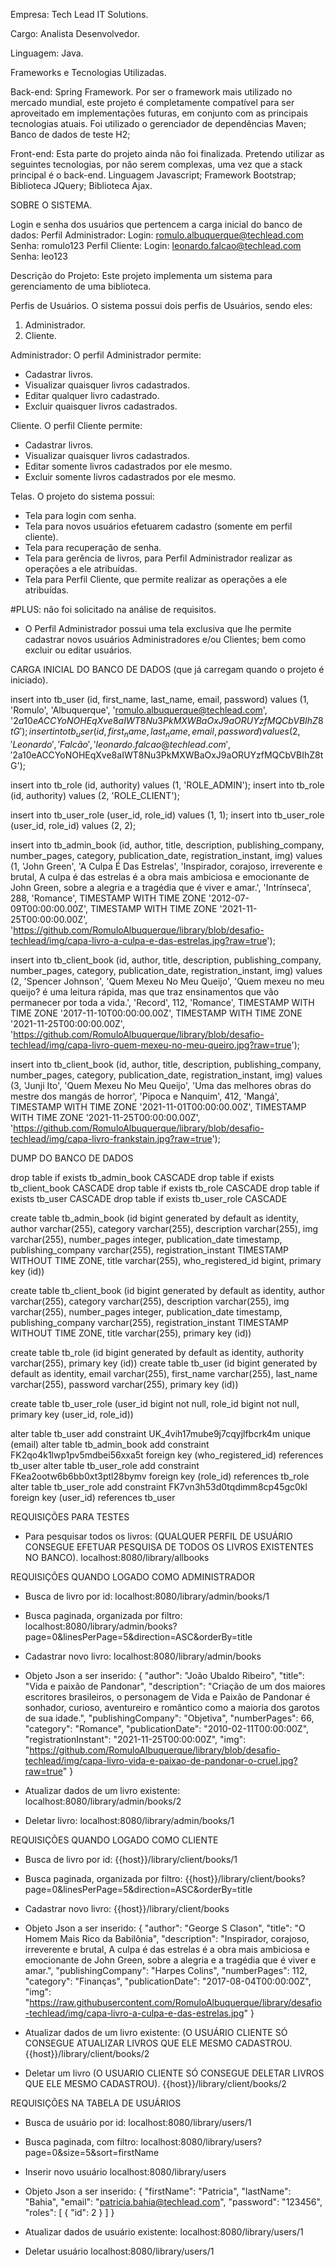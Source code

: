 Empresa: Tech Lead IT Solutions.

Cargo: Analista Desenvolvedor.

Linguagem: Java.

Frameworks e Tecnologias Utilizadas.

Back-end:
Spring Framework.
Por ser o framework mais utilizado no mercado mundial, 
este projeto é completamente compatível para ser aproveitado
em implementações futuras, em conjunto com as principais
tecnologias atuais.
Foi utilizado o gerenciador de dependências Maven;
Banco de dados de teste H2;

Front-end:
Esta parte do projeto ainda não foi finalizada.
Pretendo utilizar as seguintes tecnologias,
por não serem complexas, uma vez que a stack principal é o back-end.
Linguagem Javascript;
Framework Bootstrap;
Biblioteca JQuery;
Biblioteca Ajax.


SOBRE O SISTEMA.

Login e senha dos usuários que pertencem a carga inicial do banco de dados:
Perfil Administrador:
Login: romulo.albuquerque@techlead.com
Senha: romulo123
Perfil Cliente:
Login: leonardo.falcao@techlead.com
Senha: leo123

Descrição do Projeto:
Este projeto implementa um sistema para gerenciamento de uma biblioteca.

Perfis de Usuários.
O sistema possui dois perfis de Usuários, sendo eles: 
1. Administrador.
2. Cliente.

Administrador:
O perfil Administrador permite:
- Cadastrar livros.
- Visualizar quaisquer livros cadastrados.
- Editar qualquer livro cadastrado.
- Excluir quaisquer livros cadastrados.

Cliente.
O perfil Cliente permite:
- Cadastrar livros.
- Visualizar quaisquer livros cadastrados.
- Editar somente livros cadastrados por ele mesmo.
- Excluir somente livros cadastrados por ele mesmo.

Telas.
O projeto do sistema possui:
- Tela para login com senha.
- Tela para novos usuários efetuarem cadastro (somente em perfil cliente).
- Tela para recuperação de senha.
- Tela para gerência de livros, para Perfil Administrador realizar as operações a ele atribuídas.
- Tela para Perfil Cliente, que permite realizar as operações a ele atribuídas.

#PLUS:  não foi solicitado na análise de requisitos.
- O Perfil Administrador possui uma tela exclusiva que lhe permite cadastrar novos usuários Administradores e/ou Clientes; bem como excluir ou editar usuários.


CARGA INICIAL DO BANCO DE DADOS (que já carregam quando o projeto é iniciado).

insert into tb_user (id, first_name, last_name, email, password) values (1, 'Romulo', 'Albuquerque', 'romulo.albuquerque@techlead.com', '$2a$10$eACCYoNOHEqXve8aIWT8Nu3PkMXWBaOxJ9aORUYzfMQCbVBIhZ8tG');
insert into tb_user (id, first_name, last_name, email, password) values (2, 'Leonardo', 'Falcão', 'leonardo.falcao@techlead.com', '$2a$10$eACCYoNOHEqXve8aIWT8Nu3PkMXWBaOxJ9aORUYzfMQCbVBIhZ8tG');

insert into tb_role (id, authority) values (1, 'ROLE_ADMIN');
insert into tb_role (id, authority) values (2, 'ROLE_CLIENT');

insert into tb_user_role (user_id, role_id) values (1, 1);
insert into tb_user_role (user_id, role_id) values (2, 2);

insert into tb_admin_book (id, author, title, description, publishing_company, number_pages, category, publication_date, registration_instant, img) values (1, 'John Green', 'A Culpa É Das Estrelas', 'Inspirador, corajoso, irreverente e brutal, A culpa é das estrelas é a obra mais ambiciosa e emocionante de John Green, sobre a alegria e a tragédia que é viver e amar.', 'Intrínseca', 288, 'Romance', TIMESTAMP WITH TIME ZONE '2012-07-09T00:00:00.00Z', TIMESTAMP WITH TIME ZONE '2021-11-25T00:00:00.00Z', 'https://github.com/RomuloAlbuquerque/library/blob/desafio-techlead/img/capa-livro-a-culpa-e-das-estrelas.jpg?raw=true');

insert into tb_client_book (id, author, title, description, publishing_company, number_pages, category, publication_date, registration_instant, img) values (2, 'Spencer Johnson', 'Quem Mexeu No Meu Queijo', 'Quem mexeu no meu queijo? é uma leitura rápida, mas que traz ensinamentos que vão permanecer por toda a vida.', 'Record', 112, 'Romance', TIMESTAMP WITH TIME ZONE '2017-11-10T00:00:00.00Z', TIMESTAMP WITH TIME ZONE '2021-11-25T00:00:00.00Z', 'https://github.com/RomuloAlbuquerque/library/blob/desafio-techlead/img/capa-livro-quem-mexeu-no-meu-queiro.jpg?raw=true');

insert into tb_client_book (id, author, title, description, publishing_company, number_pages, category, publication_date, registration_instant, img) values (3, 'Junji Ito', 'Quem Mexeu No Meu Queijo', 'Uma das melhores obras do mestre dos mangás de horror', 'Pipoca e Nanquim', 412, 'Mangá', TIMESTAMP WITH TIME ZONE '2021-11-01T00:00:00.00Z', TIMESTAMP WITH TIME ZONE '2021-11-25T00:00:00.00Z', 'https://github.com/RomuloAlbuquerque/library/blob/desafio-techlead/img/capa-livro-frankstain.jpg?raw=true');


DUMP DO BANCO DE DADOS

drop table if exists tb_admin_book CASCADE 
drop table if exists tb_client_book CASCADE 
drop table if exists tb_role CASCADE 
drop table if exists tb_user CASCADE 
drop table if exists tb_user_role CASCADE 

create table tb_admin_book (id bigint generated by default as identity, author varchar(255), category varchar(255), description varchar(255), img varchar(255), number_pages integer, publication_date timestamp, publishing_company varchar(255), registration_instant TIMESTAMP WITHOUT TIME ZONE, title varchar(255), who_registered_id bigint, primary key (id))

create table tb_client_book (id bigint generated by default as identity, author varchar(255), category varchar(255), description varchar(255), img varchar(255), number_pages integer, publication_date timestamp, publishing_company varchar(255), registration_instant TIMESTAMP WITHOUT TIME ZONE, title varchar(255), primary key (id))

create table tb_role (id bigint generated by default as identity, authority varchar(255), primary key (id))
create table tb_user (id bigint generated by default as identity, email varchar(255), first_name varchar(255), last_name varchar(255), password varchar(255), primary key (id))

create table tb_user_role (user_id bigint not null, role_id bigint not null, primary key (user_id, role_id))

alter table tb_user add constraint UK_4vih17mube9j7cqyjlfbcrk4m unique (email)
alter table tb_admin_book add constraint FK2qo4k1lwp1pv5mdbei56xxa5t foreign key (who_registered_id) references tb_user
alter table tb_user_role add constraint FKea2ootw6b6bb0xt3ptl28bymv foreign key (role_id) references tb_role
alter table tb_user_role add constraint FK7vn3h53d0tqdimm8cp45gc0kl foreign key (user_id) references tb_user


REQUISIÇÕES PARA TESTES

- Para pesquisar todos os livros: (QUALQUER PERFIL DE USUÁRIO CONSEGUE EFETUAR PESQUISA DE TODOS OS LIVROS EXISTENTES NO BANCO).
localhost:8080/library/allbooks

REQUISIÇÕES QUANDO LOGADO COMO ADMINISTRADOR

- Busca de livro por id:
localhost:8080/library/admin/books/1

- Busca paginada, organizada por filtro:
localhost:8080/library/admin/books?page=0&linesPerPage=5&direction=ASC&orderBy=title

- Cadastrar novo livro:
localhost:8080/library/admin/books
- Objeto Json a ser inserido:
{
    "author": "João Ubaldo Ribeiro",
    "title": "Vida e paixão de Pandonar",
    "description": "Criação de um dos maiores escritores brasileiros, o personagem de Vida e Paixão de Pandonar é sonhador, curioso, aventureiro e romântico como a maioria dos garotos de sua idade.",
    "publishingCompany": "Objetiva",
    "numberPages": 66,
    "category": "Romance",
    "publicationDate": "2010-02-11T00:00:00Z",
    "registrationInstant": "2021-11-25T00:00:00Z",
    "img": "https://github.com/RomuloAlbuquerque/library/blob/desafio-techlead/img/capa-livro-vida-e-paixao-de-pandonar-o-cruel.jpg?raw=true"
}

- Atualizar dados de um livro existente:
localhost:8080/library/admin/books/2

- Deletar livro:
localhost:8080/library/admin/books/1

REQUISIÇÕES QUANDO LOGADO COMO CLIENTE

- Busca de livro por id:
{{host}}/library/client/books/1

- Busca paginada, organizada por filtro:
{{host}}/library/client/books?page=0&linesPerPage=5&direction=ASC&orderBy=title

- Cadastrar novo livro:
{{host}}/library/client/books
- Objeto Json a ser inserido:
{
    "author": "George S Clason",
    "title": "O Homem Mais Rico da Babilônia",
    "description": "Inspirador, corajoso, irreverente e brutal, A culpa é das estrelas é a obra mais ambiciosa e emocionante de John Green, sobre a alegria e a tragédia que é viver e amar.",
    "publishingCompany": "Harpes Colins",
    "numberPages": 112,
    "category": "Finanças",
    "publicationDate": "2017-08-04T00:00:00Z",
    "img": "https://raw.githubusercontent.com/RomuloAlbuquerque/library/desafio-techlead/img/capa-livro-a-culpa-e-das-estrelas.jpg"
}

- Atualizar dados de um livro existente: (O USUÁRIO CLIENTE SÓ CONSEGUE ATUALIZAR LIVROS QUE ELE MESMO CADASTROU.
{{host}}/library/client/books/2

- Deletar um livro (O USUARIO CLIENTE SÓ CONSEGUE DELETAR LIVROS QUE ELE MESMO CADASTROU).
{{host}}/library/client/books/2

REQUISIÇÕES NA TABELA DE USUÁRIOS
 
 - Busca de usuário por id:
 localhost:8080/library/users/1
 
 - Busca paginada, com filtro:
 localhost:8080/library/users?page=0&size=5&sort=firstName
 
 - Inserir novo usuário
 localhost:8080/library/users
 - Objeto Json a ser inserido:
 {
    "firstName": "Patricia",
    "lastName": "Bahia",
    "email": "patricia.bahia@techlead.com",
    "password": "123456",
    "roles": [
        {
            "id": 2
        }
    ]
}

- Atualizar dados de usuário existente:
localhost:8080/library/users/1

- Deletar usuário
localhost:8080/library/users/1
 
 









